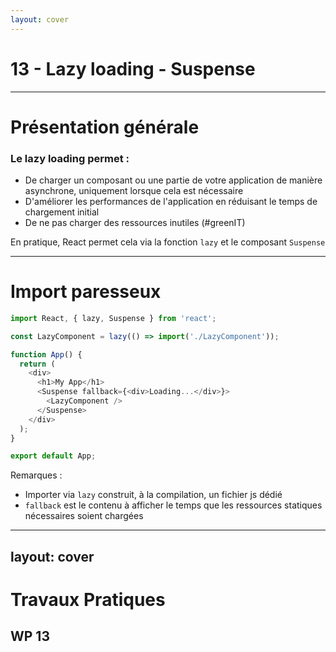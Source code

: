 ```yaml
---
layout: cover
---
```


# 13 - Lazy loading - Suspense

---

# Présentation générale

### Le lazy loading permet :

- De charger un composant ou une partie de votre application de manière asynchrone, uniquement lorsque cela est nécessaire
- D'améliorer les performances de l'application en réduisant le temps de chargement initial
- De ne pas charger des ressources inutiles (#greenIT)

En pratique, React permet cela via la fonction `lazy` et le composant `Suspense`

---

# Import paresseux

```javascript
import React, { lazy, Suspense } from 'react';

const LazyComponent = lazy(() => import('./LazyComponent'));

function App() {
  return (
    <div>
      <h1>My App</h1>
      <Suspense fallback={<div>Loading...</div>}>
        <LazyComponent />
      </Suspense>
    </div>
  );
}

export default App;
```

Remarques :
- Importer via `lazy` construit, à la compilation, un fichier js dédié
- `fallback` est le contenu à afficher le temps que les ressources statiques nécessaires soient chargées

---
layout: cover
---

# Travaux Pratiques

## WP 13